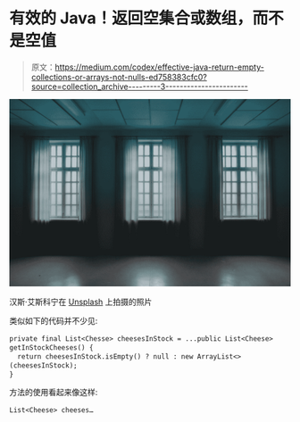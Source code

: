 # 有效的 Java！返回空集合或数组，而不是空值

> 原文：<https://medium.com/codex/effective-java-return-empty-collections-or-arrays-not-nulls-ed758383cfc0?source=collection_archive---------3----------------------->

![](img/1d9b5e0b08d190c628d7a95d667dc5e2.png)

汉斯·艾斯科宁在 [Unsplash](https://unsplash.com?utm_source=medium&utm_medium=referral) 上拍摄的照片

类似如下的代码并不少见:

```
private final List<Chesse> cheesesInStock = ...public List<Cheese> getInStockCheeses() {
  return cheesesInStock.isEmpty() ? null : new ArrayList<>(cheesesInStock);
}
```

方法的使用看起来像这样:

```
List<Cheese> cheeses…
```